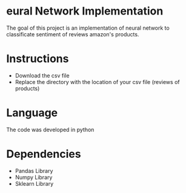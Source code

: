 # eural Network Implementation

The goal of this project is an implementation of neural network to classificate sentiment of reviews amazon's products.

# Instructions

- Download the csv file
- Replace the directory with the location of your csv file (reviews of products)

# Language

The code was developed in python

# Dependencies 

- Pandas Library
- Numpy Library
- Sklearn Library


